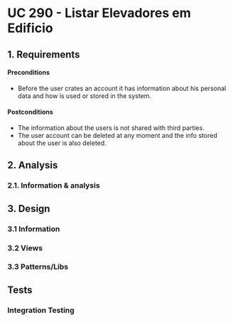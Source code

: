 # UC 290 - Listar Elevadores em Edificio

## 1. Requirements

#### Preconditions

- Before the user crates an account it has information about his personal data and how is used or stored in the system.

#### Postconditions

- The information about the users is not shared with third parties.
- The user account can be deleted at any moment and the info stored about the user is also deleted.

## 2. Analysis

### 2.1. Information & analysis

## 3. Design

### 3.1 Information

### 3.2 Views

### 3.3 Patterns/Libs

## Tests

### Integration Testing
